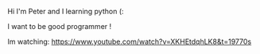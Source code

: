 Hi I'm Peter and I learning python (:

I want to be good programmer !

Im watching: https://www.youtube.com/watch?v=XKHEtdqhLK8&t=19770s

